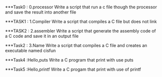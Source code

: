 ***Task0 : 0.processor
    Write a script that run a c file though the processor and save the result into another file

***TASK1 : 1.Compiler
    Write a script that compiles a C file but does not link

***TASK2 : 2.assembler
     Write a script that generate the assembly code of a C code and save it in an output file 

***Task2 : 3.Name
    Write a script that compiles a C file and creates an executable named cisfun

***Task4 :Hello,puts
   Write a C program that print with use puts

***Task5 :Hello,printf
   Write a C progam that print with use of printf
